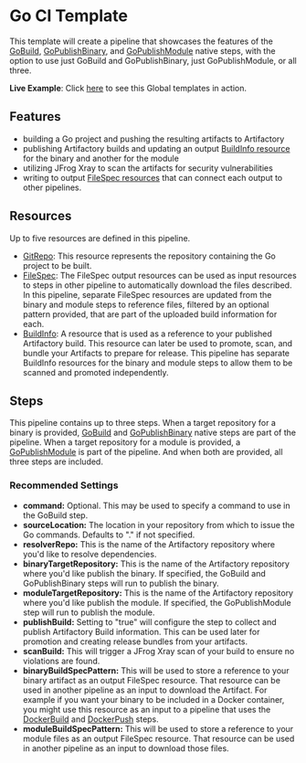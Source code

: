 # Go CI Template
This template will create a pipeline that showcases the features of the [GoBuild](https://www.jfrog.com/confluence/display/JFROG/GoBuild), [GoPublishBinary](https://www.jfrog.com/confluence/display/JFROG/GoPublishBinary), and [GoPublishModule](https://www.jfrog.com/confluence/display/JFROG/GoPublishModule) native steps, with the option to use just GoBuild and GoPublishBinary, just GoPublishModule, or all three.

**Live Example**: Click [here](https://pipelines.jfrog.io/ui/pipelines/myPipelines/viewPipelines?projectKey=templates) to see this Global templates in action.

## Features
- building a Go project and pushing the resulting artifacts to Artifactory
- publishing Artifactory builds and updating an output [BuildInfo resource](https://www.jfrog.com/confluence/display/JFROG/BuildInfo) for the binary and another for the module
- utilizing JFrog Xray to scan the artifacts for security vulnerabilities
- writing to output [FileSpec resources](https://www.jfrog.com/confluence/display/JFROG/FileSpec) that can connect each output to other pipelines.

## Resources
Up to five resources are defined in this pipeline.
* [GitRepo](https://www.jfrog.com/confluence/display/JFROG/GitRepo): This resource represents the repository containing the Go project to be built.
* [FileSpec](https://www.jfrog.com/confluence/display/JFROG/FileSpec): The FileSpec output resources can be used as input resources to steps in other pipeline to automatically download the files described. In this pipeline, separate FileSpec resources are updated from the binary and module steps to reference files, filtered by an optional pattern provided, that are part of the uploaded build information for each.
* [BuildInfo](https://www.jfrog.com/confluence/display/JFROG/BuildInfo): A resource that is used as a reference to your published Artifactory build. This resource can later be used to promote, scan, and bundle your Artifacts to prepare for release. This pipeline has separate BuildInfo resources for the binary and module steps to allow them to be scanned and promoted independently.


## Steps
This pipeline contains up to three steps. When a target repository for a binary is provided, [GoBuild](https://www.jfrog.com/confluence/display/JFROG/GoBuild) and [GoPublishBinary](https://www.jfrog.com/confluence/display/JFROG/GoPublishBinary) native steps are part of the pipeline. When a target repository for a module is provided, a [GoPublishModule](https://www.jfrog.com/confluence/display/JFROG/GoPublishModule) is part of the pipeline. And when both are provided, all three steps are included.

### Recommended Settings
- **command:** Optional. This may be used to specify a command to use in the GoBuild step.
- **sourceLocation:** The location in your repository from which to issue the Go commands. Defaults to "." if not specified.
- **resolverRepo:** This is the name of the Artifactory repository where you'd like to resolve dependencies.
- **binaryTargetRepository:** This is the name of the Artifactory repository where you'd like publish the binary. If specified, the GoBuild and GoPublishBinary steps will run to publish the binary.
- **moduleTargetRepository:** This is the name of the Artifactory repository where you'd like publish the module. If specified, the GoPublishModule step will run to publish the module.
- **publishBuild:** Setting to "true" will configure the step to collect and publish Artifactory Build information. This can be used later for promotion and creating release bundles from your artifacts.
- **scanBuild:** This will trigger a JFrog Xray scan of your build to ensure no violations are found.
- **binaryBuildSpecPattern:** This will be used to store a reference to your binary artifact as an output FileSpec resource. That resource can be used in another pipeline as an input to download the Artifact. For example if you want your binary to be included in a Docker container, you might use this resource as an input to a pipeline that uses the [DockerBuild](https://www.jfrog.com/confluence/display/JFROG/DockerBuild) and [DockerPush](https://www.jfrog.com/confluence/display/JFROG/DockerPush) steps.
- **moduleBuildSpecPattern:** This will be used to store a reference to your module files as an output FileSpec resource. That resource can be used in another pipeline as an input to download those files.
